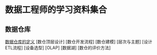 # 数据工程师的学习资料集合
## 数据仓库
[数据仓库的定义](https://github.com/NorthShip/Data-Engineer-Learning/blob/main/%E6%95%B0%E6%8D%AE%E4%BB%93%E5%BA%93/Chapter%201.md)
[数仓顶层设计]
[数仓开发流程]
[数仓建模]
[层次与主题]
[设计ETL流程]
[设备选型]
[OLAP]
[数据湖]
[数仓的评价方法]

